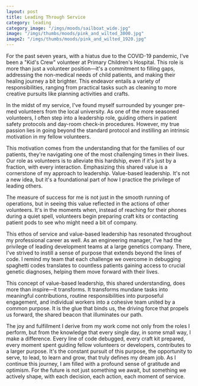 ```yaml
---
layout: post
title: Leading Through Service
category: leading
category_image: "/imgs/moods/sailboat_wide.jpg"
image: "/imgs/thumbs/moods/pink_and_wilted_3000.jpg"
image2: "/imgs/thumbs/moods/pink_and_wilted_1920.jpg"
---
```


For the past seven years, with a hiatus due to the COVID-19 pandemic, I've been a "Kid's Crew" volunteer at Primary Children's Hospital. This role is more than just a volunteer position—it's a commitment to filling gaps, addressing the non-medical needs of child patients, and making their healing journey a bit brighter. This endeavor entails a variety of responsibilities, ranging from practical tasks such as cleaning to more creative pursuits like planning activities and crafts.

In the midst of my service, I've found myself surrounded by younger pre-med volunteers from the local university. As one of the more seasoned volunteers, I often step into a leadership role, guiding others in patient safety protocols and day-room check-in procedures. However, my true passion lies in going beyond the standard protocol and instilling an intrinsic motivation in my fellow volunteers.

This motivation comes from the understanding that for the families of our patients, they're navigating one of the most challenging times in their lives. Our role as volunteers is to alleviate this hardship, even if it's just by a fraction, with every interaction. Emphasizing this shared value is a cornerstone of my approach to leadership. Value-based leadership. It's not a new idea, but it's a foundational part of how I practice the privilege of leading others.

The measure of success for me is not just in the smooth running of operations, but in seeing this value reflected in the actions of other volunteers. It's in the moments when, instead of reaching for their phones during a quiet spell, volunteers begin preparing craft kits or contacting patient pods to see who might need a bit of company.

This ethos of service and value-based leadership has resonated throughout my professional career as well. As an engineering manager, I've had the privilege of leading development teams at a large genetics company. There, I've strived to instill a sense of purpose that extends beyond the lines of code. I remind my team that each challenge we overcome in debugging spaghetti codes translates to countless patients gaining access to crucial genetic diagnoses, helping them move forward with their lives.

This concept of value-based leadership, this shared understanding, does more than inspire—it transforms. It transforms mundane tasks into meaningful contributions, routine responsibilities into purposeful engagement, and individual workers into a cohesive team united by a common purpose. It is the glue that binds us, the driving force that propels us forward, the shared beacon that illuminates our path.

The joy and fulfillment I derive from my work come not only from the roles I perform, but from the knowledge that every single day, in some small way, I make a difference. Every line of code debugged, every craft kit prepared, every moment spent guiding fellow volunteers or developers, contributes to a larger purpose. It's the constant pursuit of this purpose, the opportunity to serve, to lead, to learn and grow, that truly defines my dream job. As I continue this journey, I am filled with a profound sense of gratitude and optimism. For the future is not just something we await, but something we actively shape, with each decision, each action, each moment of service.
